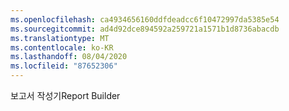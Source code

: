 ```yaml
---
ms.openlocfilehash: ca4934656160ddfdeadcc6f10472997da5385e54
ms.sourcegitcommit: ad4d92dce894592a259721a1571b1d8736abacdb
ms.translationtype: MT
ms.contentlocale: ko-KR
ms.lasthandoff: 08/04/2020
ms.locfileid: "87652306"
---
```

<span data-ttu-id="f99ad-101">보고서 작성기</span><span class="sxs-lookup"><span data-stu-id="f99ad-101">Report Builder</span></span>
